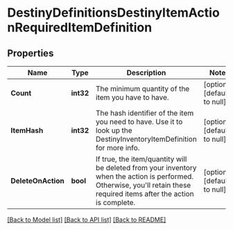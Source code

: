 # DestinyDefinitionsDestinyItemActionRequiredItemDefinition

## Properties
Name | Type | Description | Notes
------------ | ------------- | ------------- | -------------
**Count** | **int32** | The minimum quantity of the item you have to have. | [optional] [default to null]
**ItemHash** | **int32** | The hash identifier of the item you need to have. Use it to look up the DestinyInventoryItemDefinition for more info. | [optional] [default to null]
**DeleteOnAction** | **bool** | If true, the item/quantity will be deleted from your inventory when the action is performed. Otherwise, you&#39;ll retain these required items after the action is complete. | [optional] [default to null]

[[Back to Model list]](../README.md#documentation-for-models) [[Back to API list]](../README.md#documentation-for-api-endpoints) [[Back to README]](../README.md)


